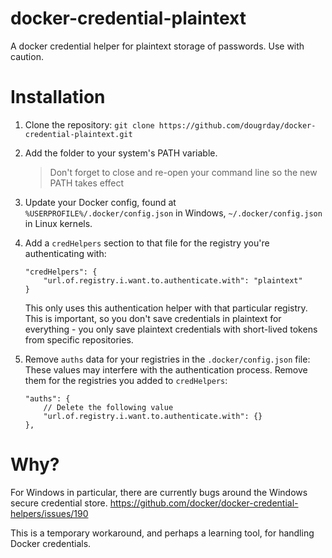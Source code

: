 # docker-credential-plaintext
A docker credential helper for plaintext storage of passwords. Use with caution.

# Installation

1. Clone the repository: `git clone https://github.com/dougrday/docker-credential-plaintext.git`
1. Add the folder to your system's PATH variable.
    > Don't forget to close and re-open your command line so the new PATH takes effect
1. Update your Docker config, found at `%USERPROFILE%/.docker/config.json` in Windows, `~/.docker/config.json` in Linux kernels.
1. Add a `credHelpers` section to that file for the registry you're authenticating with:

    ```
    "credHelpers": {
        "url.of.registry.i.want.to.authenticate.with": "plaintext"
    }
    ```

    This only uses this authentication helper with that particular registry. This is important, so you don't save credentials in plaintext for everything - you only save plaintext credentials with short-lived tokens from specific repositories.
1. Remove `auths` data for your registries in the `.docker/config.json` file:
    These values may interfere with the authentication process. Remove them for the registries you added to `credHelpers`:
    ```
    "auths": {
        // Delete the following value
		"url.of.registry.i.want.to.authenticate.with": {}
	},
    ```

# Why?

For Windows in particular, there are currently bugs around the Windows secure credential store.
https://github.com/docker/docker-credential-helpers/issues/190

This is a temporary workaround, and perhaps a learning tool, for handling Docker credentials.